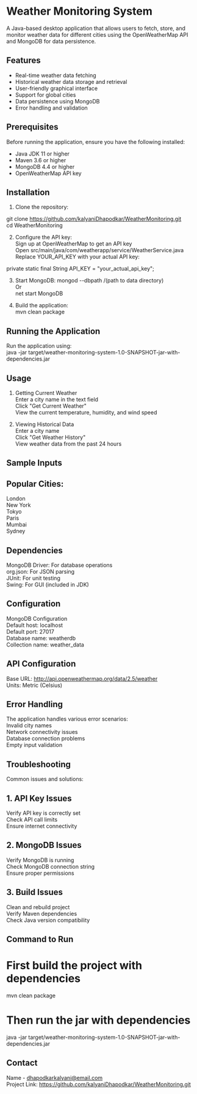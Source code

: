 # Weather Monitoring System

A Java-based desktop application that allows users to fetch, store, and monitor weather data for different cities using the OpenWeatherMap API and MongoDB for data persistence.

## Features

- Real-time weather data fetching
- Historical weather data storage and retrieval
- User-friendly graphical interface
- Support for global cities
- Data persistence using MongoDB
- Error handling and validation

## Prerequisites

Before running the application, ensure you have the following installed:

- Java JDK 11 or higher
- Maven 3.6 or higher
- MongoDB 4.4 or higher
- OpenWeatherMap API key

## Installation

1. Clone the repository:

git clone https://github.com/kalyaniDhapodkar/WeatherMonitoring.git<br/>
cd WeatherMonitoring

2. Configure the API key: <br/>
Sign up at OpenWeatherMap to get an API key <br/>
Open src/main/java/com/weatherapp/service/WeatherService.java <br/>
Replace YOUR_API_KEY with your actual API key: <br/>

private static final String API_KEY = "your_actual_api_key";<br/>

3. Start MongoDB:
   mongod --dbpath /(path to data directory)<br/>
   Or<br/>
   net start MongoDB<br/>

5. Build the application:<br/>
   mvn clean package

## Running the Application
Run the application using: <br/>
java -jar target/weather-monitoring-system-1.0-SNAPSHOT-jar-with-dependencies.jar

## Usage

1. Getting Current Weather <br/>
Enter a city name in the text field <br/>
Click "Get Current Weather" <br/>
View the current temperature, humidity, and wind speed<br/>

2. Viewing Historical Data <br/>
Enter a city name <br/>
Click "Get Weather History" <br/>
View weather data from the past 24 hours <br/>

## Sample Inputs
## Popular Cities:

London<br/>
New York<br/>
Tokyo<br/>
Paris<br/>
Mumbai<br/>
Sydney<br/>

## Dependencies<br/>
MongoDB Driver: For database operations<br/>
org.json: For JSON parsing<br/>
JUnit: For unit testing<br/>
Swing: For GUI (included in JDK)<br/>

## Configuration<br/>
MongoDB Configuration<br/>
Default host: localhost<br/>
Default port: 27017<br/>
Database name: weatherdb<br/>
Collection name: weather_data<br/>

## API Configuration<br/>
Base URL: http://api.openweathermap.org/data/2.5/weather<br/>
Units: Metric (Celsius)<br/>

## Error Handling<br/>
The application handles various error scenarios:<br/>
Invalid city names<br/>
Network connectivity issues<br/>
Database connection problems<br/>
Empty input validation<br/>

## Troubleshooting<br/>
Common issues and solutions:<br/>

## 1. API Key Issues<br/>
Verify API key is correctly set<br/>
Check API call limits<br/>
Ensure internet connectivity<br/>

## 2. MongoDB Issues<br/>
Verify MongoDB is running<br/>
Check MongoDB connection string<br/>
Ensure proper permissions<br/>

## 3. Build Issues<br/>
Clean and rebuild project<br/>
Verify Maven dependencies<br/>
Check Java version compatibility<br/>

## Command to Run
# First build the project with dependencies
mvn clean package

# Then run the jar with dependencies
java -jar target/weather-monitoring-system-1.0-SNAPSHOT-jar-with-dependencies.jar

## Contact<br/>
Name - dhapodkarkalyani@email.com <br/>
Project Link:  https://github.com/kalyaniDhapodkar/WeatherMonitoring.git
